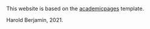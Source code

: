 This website is based on the [academicpages](https://academicpages.github.io/) template.

Harold Berjamin, 2021.
